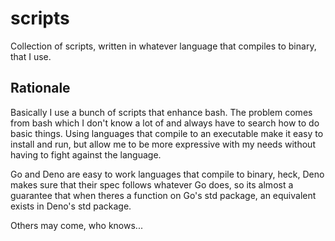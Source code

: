 # scripts

Collection of scripts, written in whatever language that compiles to binary,
that I use.

## Rationale

Basically I use a bunch of scripts that enhance bash. The problem comes from
bash which I don't know a lot of and always have to search how to do basic
things. Using languages that compile to an executable make it easy to install
and run, but allow me to be more expressive with my needs without having to
fight against the language.

Go and Deno are easy to work languages that compile to binary, heck, Deno makes
sure that their spec follows whatever Go does, so its almost a guarantee that
when theres a function on Go's std package, an equivalent exists in Deno's std
package.

Others may come, who knows...
